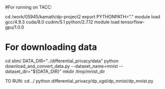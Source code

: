 #For running on TACC:

cd /work/05945/kamath/dp-project2
export PYTHONPATH="."
module load gcc/4.9.3  cuda/8.0  cudnn/5.1  python/2.7.12
module load tensorflow-gpu/1.0.0


# For downloading data 
cd slim/
DATA_DIR="../differential_privacy/data"
python download_and_convert_data.py --dataset_name=mnist --dataset_dir="${DATA_DIR}"
mkdir /tmp/mnist_dir

TO RUN:
cd ../
python differential_privacy/dp_sgd/dp_mnist/dp_mnist.py